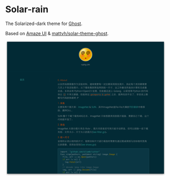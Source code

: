 # Solar-rain

The Solarized-dark theme for [Ghost](http://github.com/tryghost/ghost/).

Based on [Amaze UI](http://amazeui.org/) & [mattvh/solar-theme-ghost](https://github.com/mattvh/solar-theme-ghost).

![screenshot](https://github.com/rainyear/solar-rain/blob/master/solar-rain.png?raw=true)

